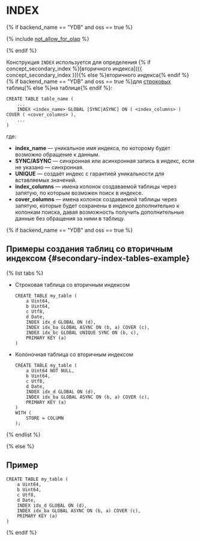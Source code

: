 # INDEX

{% if backend_name == "YDB" and oss == true %}

{% include [not_allow_for_olap](../../../../_includes/not_allow_for_olap_note.md) %}

{% endif %}

Конструкция `INDEX` используется для определения {% if concept_secondary_index %}[вторичного индекса]({{ concept_secondary_index }}){% else %}вторичного индекса{% endif %} {% if backend_name == "YDB" and oss == true %}для [строковых](../../../../concepts/datamodel/table.md#row-oriented-tables) таблиц{% else %}на таблице{% endif %}:

```yql
CREATE TABLE table_name (
    ...
    INDEX <index_name> GLOBAL [SYNC|ASYNC] ON ( <index_columns> ) COVER ( <cover_columns> ),
    ...
)
```

где:

* **index_name** — уникальное имя индекса, по которому будет возможно обращение к данным.
* **SYNC/ASYNC** — синхронная или асинхронная запись в индекс, если не указано — синхронная.
* **UNIQUE** — создаёт индекс с гарантией уникальности для вставляемых значений.
* **index_columns** — имена колонок создаваемой таблицы через запятую, по которым возможен поиск в индексе.
* **cover_columns** — имена колонок создаваемой таблицы через запятую, которые будет сохранены в индексе дополнительно к колонкам поиска, давая возможность получить дополнительные данные без обращения за ними в таблицу.

{% if backend_name == "YDB" and oss == true %}

## Примеры создания таблиц со вторичным индексом {#secondary-index-tables-example}

{% list tabs %}

- Строковая таблица cо вторичным индексом

  ```yql
  CREATE TABLE my_table (
      a Uint64,
      b Uint64,
      c Utf8,
      d Date,
      INDEX idx_d GLOBAL ON (d),
      INDEX idx_ba GLOBAL ASYNC ON (b, a) COVER (c),
      INDEX idx_bc GLOBAL UNIQUE SYNC ON (b, c),
      PRIMARY KEY (a)
  )
  ```

- Колоночная таблица cо вторичным индексом

  ```yql
  CREATE TABLE my_table (
      a Uint64 NOT NULL,
      b Uint64,
      c Utf8,
      d Date,
      INDEX idx_d GLOBAL ON (d),
      INDEX idx_ba GLOBAL ASYNC ON (b, a) COVER (c),
      PRIMARY KEY (a)
  )
  WITH (
      STORE = COLUMN
  );
  ```

{% endlist %}

{% else %}

## Пример

```yql
CREATE TABLE my_table (
    a Uint64,
    b Uint64,
    c Utf8,
    d Date,
    INDEX idx_d GLOBAL ON (d),
    INDEX idx_ba GLOBAL ASYNC ON (b, a) COVER (c),
    PRIMARY KEY (a)
)
```

{% endif %}
